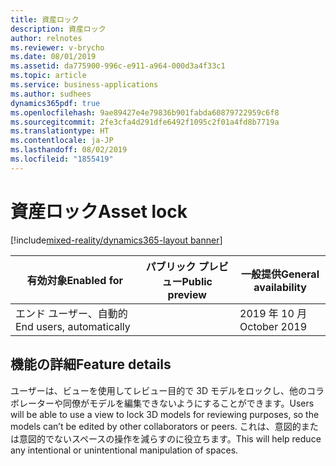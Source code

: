 ```yaml
---
title: 資産ロック
description: 資産ロック
author: relnotes
ms.reviewer: v-brycho
ms.date: 08/01/2019
ms.assetid: da775900-996c-e911-a964-000d3a4f33c1
ms.topic: article
ms.service: business-applications
ms.author: sudhees
dynamics365pdf: true
ms.openlocfilehash: 9ae89427e4e79836b901fabda60879722959c6f8
ms.sourcegitcommit: 2fe3cfa4d291dfe6492f1095c2f01a4fd8b7719a
ms.translationtype: HT
ms.contentlocale: ja-JP
ms.lasthandoff: 08/02/2019
ms.locfileid: "1855419"
---
```

# <a name="asset-lock"></a><span data-ttu-id="d074e-103">資産ロック</span><span class="sxs-lookup"><span data-stu-id="d074e-103">Asset lock</span></span>
[!include[mixed-reality/dynamics365-layout banner](../includes/mixed-reality/dynamics365-layout.md)]

| <span data-ttu-id="d074e-104">有効対象</span><span class="sxs-lookup"><span data-stu-id="d074e-104">Enabled for</span></span>    |  <span data-ttu-id="d074e-105">パブリック プレビュー</span><span class="sxs-lookup"><span data-stu-id="d074e-105">Public preview</span></span> | <span data-ttu-id="d074e-106">一般提供</span><span class="sxs-lookup"><span data-stu-id="d074e-106">General availability</span></span> | 
| ---------- | ---------- |---------- |
|<span data-ttu-id="d074e-107">エンド ユーザー、自動的</span><span class="sxs-lookup"><span data-stu-id="d074e-107">End users, automatically</span></span>|| <span data-ttu-id="d074e-108">2019 年 10 月</span><span class="sxs-lookup"><span data-stu-id="d074e-108">October 2019</span></span>|






## <a name="feature-details"></a><span data-ttu-id="d074e-109">機能の詳細</span><span class="sxs-lookup"><span data-stu-id="d074e-109">Feature details</span></span>
<!--feature detail start -->
<span data-ttu-id="d074e-110">ユーザーは、ビューを使用してレビュー目的で 3D モデルをロックし、他のコラボレーターや同僚がモデルを編集できないようにすることができます。</span><span class="sxs-lookup"><span data-stu-id="d074e-110">Users will be able to use a view to lock 3D models for reviewing purposes, so the models can’t be edited by other collaborators or peers.</span></span> <span data-ttu-id="d074e-111">これは、意図的または意図的でないスペースの操作を減らすのに役立ちます。</span><span class="sxs-lookup"><span data-stu-id="d074e-111">This will help reduce any intentional or unintentional manipulation of spaces.</span></span>
<!--feature detail end -->











